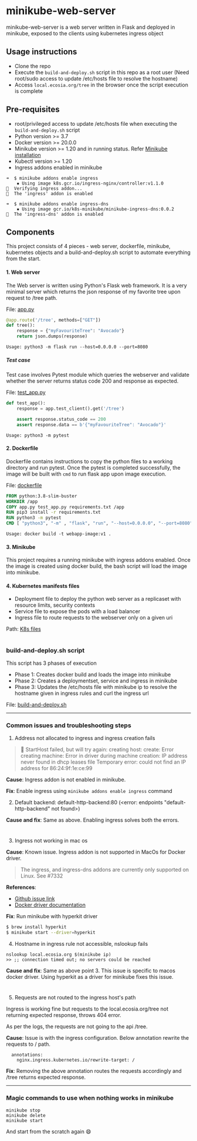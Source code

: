 # minikube-web-server

minikube-web-server is a web server written in Flask and deployed in minikube, exposed to the clients using kubernetes ingress object


## Usage instructions

- Clone the repo
- Execute the `build-and-deploy.sh` script in this repo as a root user (Need root/sudo access to update /etc/hosts file to resolve the hostname)
- Access `local.ecosia.org/tree` in the browser once the script execution is complete

## Pre-requisites
- root/privileged access to update /etc/hosts file when executing the `build-and-deploy.sh` script
- Python version >= 3.7
- Docker version >= 20.0.0
- Minikube version >= 1.20 and in running status. Refer [Minikube installation](https://minikube.sigs.k8s.io/docs/start/)
- Kubectl version >= 1.20
- Ingress addons enabled in minikube
```
➜  $ minikube addons enable ingress
    ▪ Using image k8s.gcr.io/ingress-nginx/controller:v1.1.0
🔎  Verifying ingress addon...
🌟  The 'ingress' addon is enabled

➜  $ minikube addons enable ingress-dns
    ▪ Using image gcr.io/k8s-minikube/minikube-ingress-dns:0.0.2
🌟  The 'ingress-dns' addon is enabled
```



## Components
This project consists of 4 pieces - web server, dockerfile, minikube, kubernetes objects and a build-and-deploy.sh script to automate everything from the start.

#### 1. Web server
The Web server is written using Python's Flask web framework. It is a very minimal server which returns the json response of my favorite tree upon request to /tree path.

File: [app.py](https://github.com/kannan-ak/minikube-web-server/blob/main/app.py)


```python
@app.route('/tree', methods=["GET"])
def tree():
    response = {"myFavouriteTree": "Avocado"}
    return json.dumps(response)
```
`Usage: python3 -m flask run --host=0.0.0.0 --port=8080`

##### Test case

Test case involves Pytest module which queries the webserver and validate whether the server returns status code 200 and response as expected.

File: [test_app.py](https://github.com/kannan-ak/minikube-web-server/blob/main/test_app.py)

```python
def test_app():
    response = app.test_client().get('/tree')

    assert response.status_code == 200
    assert response.data == b'{"myFavouriteTree": "Avocado"}'
```

`Usage: python3 -m pytest`


#### 2. Dockerfile
Dockerfile contains instructions to copy the python files to a working directory and run pytest. Once the pytest is completed successfully, the image will be built with `cmd` to run flask app upon image execution.

File: [dockerfile](https://github.com/kannan-ak/minikube-web-server/blob/main/dockerfile)
```dockerfile
FROM python:3.8-slim-buster
WORKDIR /app
COPY app.py test_app.py requirements.txt /app
RUN pip3 install -r requirements.txt
RUN python3 -m pytest
CMD [ "python3", "-m" , "flask", "run", "--host=0.0.0.0", "--port=8080"]
```
`Usage: docker build -t webapp-image:v1 .`

#### 3. Minikube
This project requires a running minikube with ingress addons enabled. Once the image is created using docker build, the bash script will load the image into minikube.


#### 4. Kubernetes manifests files

- Deployment file to deploy the python web server as a replicaset with resource limits, security contexts
- Service file to expose the pods with a load balancer
- Ingress file to route requests to the webserver only on a given uri

Path: [K8s files](https://github.com/kannan-ak/minikube-web-server/tree/main/k8-manifests)

#

### build-and-deploy.sh script
This script has 3 phases of execution
- Phase 1: Creates docker build and loads the image into minikube
- Phase 2: Creates a deploymentset, service and ingress in minikube
- Phase 3: Updates the /etc/hosts file with minikube ip to resolve the hostname given in ingress rules
          and curl the ingress url

File: [build-and-deploy.sh](https://github.com/kannan-ak/minikube-web-server/blob/main/build-and-deploy.sh)

---

### Common issues and troubleshooting steps

1. Address not allocated to ingress and ingress creation fails
> 🤦 StartHost failed, but will try again: creating host: create: Error creating machine: Error in driver during machine creation: IP address never found in dhcp leases file Temporary error: could not find an IP address for 86:24:9f:1e:ce:99

**Cause**: Ingress addon is not enabled in minikube. 

**Fix**: Enable ingress using `minikube addons enable ingress` command


2. Default backend:  default-http-backend:80 (<error: endpoints "default-http-backend" not found>)

**Cause and fix**: Same as above. Enabling ingress solves both the errors.

#

3. Ingress not working in mac os

**Cause**: Known issue. Ingress addon is not supported in MacOs for Docker driver. 

> The ingress, and ingress-dns addons are currently only supported on Linux. See #7332


**References**: 
- [Github issue link](https://github.com/kubernetes/minikube/issues/7332)
- [Docker driver documentation](https://github.com/kubernetes/minikube/issues/7332)

**Fix**: Run minikube with hyperkit driver 

```bash
$ brew install hyperkit
$ minikube start --driver=hyperkit
```

4. Hostname in ingress rule not accessible, nslookup fails
```
nslookup local.ecosia.org $(minikube ip)
>> ;; connection timed out; no servers could be reached
```
**Cause and fix**: Same as above point 3. This issue is specific to macos docker driver. Using hyperkit as a driver for minikube fixes this issue.

#
5. Requests are not routed to the ingress host's path

Ingress is working fine but requests to the local.ecosia.org/tree not returning expected response, throws 404 error.

As per the logs, the requests are not going to the api /tree. 

**Cause**: 
Issue is with the ingress configuration. 
Below annotation rewrite the requests to / path.
```
  annotations:
    nginx.ingress.kubernetes.io/rewrite-target: /
```
**Fix**: 
Removing the above annotation routes the requests accordingly and /tree returns expected response.

---
### Magic commands to use when nothing works in minikube
```
minikube stop 
minikube delete
minikube start
```
And start from the scratch again 😄 
